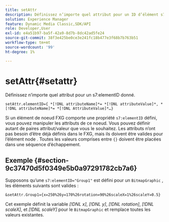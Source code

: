 ```yaml
---
title: setAttr
description: Définissez n’importe quel attribut pour un ID d’élément s7 donné.
solution: Experience Manager
feature: Dynamic Media Classic,SDK/API
role: Developer,User
exl-id: e4a51b97-ba5f-42a9-8d7b-8dc42ad5fe24
source-git-commit: 38f3e425be0ce3e241fc18b477e3f68b7b763b51
workflow-type: tm+mt
source-wordcount: '99'
ht-degree: 1%

---
```


# setAttr{#setattr}

Définissez n’importe quel attribut pour un s7:elementID donné.

`setAttr.elementID={ *[!DNL attributeName]*= *[!DNL attributeValue]*, *[!DNL attributeName]*= *[!DNL AttributeValue]*…}`

Si un élément de noeud FXG comporte une propriété `s7:elementID` défini, vous pouvez manipuler les attributs de ce noeud. Vous pouvez définir autant de paires attribut/valeur que vous le souhaitez. Les attributs n’ont pas besoin d’être déjà définis dans le FXG, mais ils doivent être valides pour l’élément node . Toutes les valeurs comprises entre `{}` doivent être placées dans une séquence d’échappement.

## Exemple {#section-9c37470d5f0349e5b0a97291782cb7a6}

Supposons qu’une `s7:elementID="Group1"` est défini pour un `BitmapGraphic` , les éléments suivants sont valides :

`&setAttr.Group1={x=250%26y=170%26rotation=90%26scaleX=1%26scaleY=0.5}`

Cet exemple définit la variable *[!DNL x]*, *[!DNL y]*, *[!DNL rotation]*, *[!DNL scaleX]*, et *[!DNL scaleY]* pour le `BitmapGraphic` et remplace toutes les valeurs existantes.
